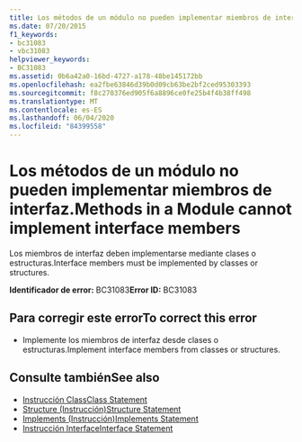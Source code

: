 ```yaml
---
title: Los métodos de un módulo no pueden implementar miembros de interfaz.
ms.date: 07/20/2015
f1_keywords:
- bc31083
- vbc31083
helpviewer_keywords:
- BC31083
ms.assetid: 0b6a42a0-16bd-4727-a178-48be145172bb
ms.openlocfilehash: ea2fbe63846d39b0d09cb63be2bf2ced95303393
ms.sourcegitcommit: f8c270376ed905f6a8896ce0fe25b4f4b38ff498
ms.translationtype: MT
ms.contentlocale: es-ES
ms.lasthandoff: 06/04/2020
ms.locfileid: "84399558"
---
```

# <a name="methods-in-a-module-cannot-implement-interface-members"></a><span data-ttu-id="869cf-102">Los métodos de un módulo no pueden implementar miembros de interfaz.</span><span class="sxs-lookup"><span data-stu-id="869cf-102">Methods in a Module cannot implement interface members</span></span>
<span data-ttu-id="869cf-103">Los miembros de interfaz deben implementarse mediante clases o estructuras.</span><span class="sxs-lookup"><span data-stu-id="869cf-103">Interface members must be implemented by classes or structures.</span></span>  
  
 <span data-ttu-id="869cf-104">**Identificador de error:** BC31083</span><span class="sxs-lookup"><span data-stu-id="869cf-104">**Error ID:** BC31083</span></span>  
  
## <a name="to-correct-this-error"></a><span data-ttu-id="869cf-105">Para corregir este error</span><span class="sxs-lookup"><span data-stu-id="869cf-105">To correct this error</span></span>  
  
- <span data-ttu-id="869cf-106">Implemente los miembros de interfaz desde clases o estructuras.</span><span class="sxs-lookup"><span data-stu-id="869cf-106">Implement interface members from classes or structures.</span></span>  
  
## <a name="see-also"></a><span data-ttu-id="869cf-107">Consulte también</span><span class="sxs-lookup"><span data-stu-id="869cf-107">See also</span></span>

- [<span data-ttu-id="869cf-108">Instrucción Class</span><span class="sxs-lookup"><span data-stu-id="869cf-108">Class Statement</span></span>](../language-reference/statements/class-statement.md)
- [<span data-ttu-id="869cf-109">Structure (Instrucción)</span><span class="sxs-lookup"><span data-stu-id="869cf-109">Structure Statement</span></span>](../language-reference/statements/structure-statement.md)
- [<span data-ttu-id="869cf-110">Implements (Instrucción)</span><span class="sxs-lookup"><span data-stu-id="869cf-110">Implements Statement</span></span>](../language-reference/statements/implements-statement.md)
- [<span data-ttu-id="869cf-111">Instrucción Interface</span><span class="sxs-lookup"><span data-stu-id="869cf-111">Interface Statement</span></span>](../language-reference/statements/interface-statement.md)
